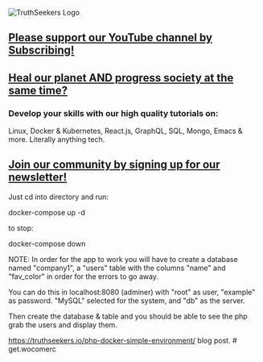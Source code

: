 ![TruthSeekers Logo](https://truthseekers.io/wp-content/uploads/2021/05/ts-logo-dark-horizontal549x181.jpg)

## [Please support our YouTube channel by Subscribing!](https://www.youtube.com/channel/UCa0s8d-23qP7RmIMZ54x7Ug)

## [Heal our planet AND progress society at the same time?](https://truthseekers.io/support-nuclear/)

### Develop your skills with our high quality tutorials on:

Linux, Docker & Kubernetes, React.js, GraphQL, SQL, Mongo, Emacs & more. Literally anything tech.

## [Join our community by signing up for our newsletter!](https://truthseekers.io/latest-tutorials-signup/)

Just cd into directory and run:

docker-compose up -d

to stop:

docker-compose down

NOTE: In order for the app to work you will have to create a database named "company1", a "users" table with the columns "name" and "fav_color" in order for the errors to go away.

You can do this in localhost:8080  (adminer) with "root" as user, "example" as password.  "MySQL" selected for the system, and "db" as the server.

Then create the database & table and you should be able to see the php grab the users and display them.

https://truthseekers.io/php-docker-simple-environment/ blog post.
#   g e t . w o c o m e r c  
 